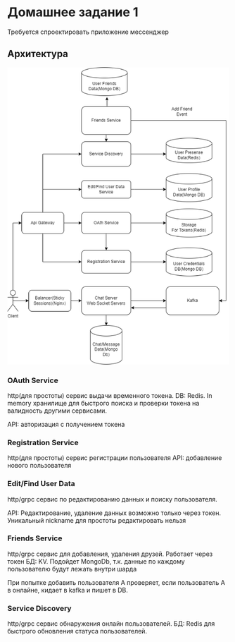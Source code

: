 # Домашнее задание 1

Требуется спроектировать приложение мессенджер

## Архитектура

<img src="diagram.png">

### OAuth Service
http(для простоты) cервис выдачи временного токена. 
DB: Redis. In memory хранилище для быстрого поиска и проверки токена 
на валидность другими сервисами.

API:
авторизация с получением токена

### Registration Service
http(для простоты) сервис регистрации пользователя
API:
добавление нового пользователя

### Edit/Find User Data
http/grpc сервис по редактированию данных и поиску пользователя.

API:
Редактирование, удаление данных возможно только через токен. Уникальный nickname 
для простоты редактировать нельзя

### Friends Service
http/grpc сервис для добавления, удаления друзей. Работает через токен
БД:
KV. Подойдет MongoDb, т.к. данные по каждому пользователю будут 
лежать внутри шарда

При попытке добавить пользователя A проверяет, если пользователь
A в онлайне, кидает в kafka и пишет в DB. 

### Service Discovery
http/grpc сервис обнаружения онлайн пользователей.
БД:
Redis для быстрого обновления статуса пользователей.




